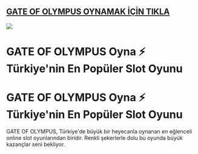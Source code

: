 ## <a href="https://www.237goley90.com/affiliates/?btag=2274211">GATE OF OLYMPUS OYNAMAK İÇİN TIKLA</a>

<a href="https://www.237goley90.com/affiliates/?btag=2274211"><img src="https://s7.gifyu.com/images/SXNlw.gif"></a>

# GATE OF OLYMPUS Oyna ⚡️ Türkiye'nin En Popüler Slot Oyunu

# GATE OF OLYMPUS Oyna ⚡️ Türkiye'nin En Popüler Slot Oyunu

GATE OF OLYMPUS, Türkiye'de büyük bir heyecanla oynanan en eğlenceli online slot oyunlarından biridir. Renkli şekerlerle dolu bu oyunda büyük kazançlar seni bekliyor.
